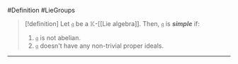 #Definition #LieGroups 

> [!definition]
> Let $\mathfrak{g}$ be a $\mathbb{K}$-[[Lie algebra]]. Then, $\mathfrak{g}$ is ***simple*** if:
> 1. $\mathfrak{g}$ is not abelian.
> 2. $\mathfrak{g}$ doesn't have any non-trivial proper ideals.
---
